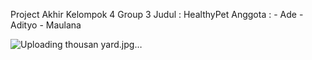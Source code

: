Project Akhir Kelompok 4 Group 3
Judul : HealthyPet
Anggota : - Ade
          - Adityo
          - Maulana

![Uploading thousan yard.jpg…]()
